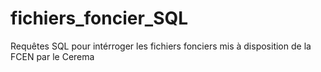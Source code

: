 # fichiers_foncier_SQL
Requêtes SQL pour intérroger les fichiers fonciers mis à disposition de la FCEN par le Cerema
